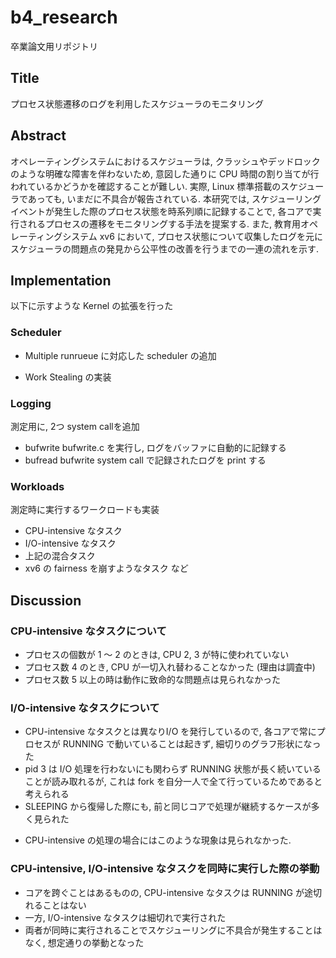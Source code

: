 # b4_research
卒業論文用リポジトリ

## Title
プロセス状態遷移のログを利用したスケジューラのモニタリング

## Abstract
オペレーティングシステムにおけるスケジューラは, クラッシュやデッドロックのような明確な障害を伴わないため,
意図した通りに CPU 時間の割り当てが行われているかどうかを確認することが難しい.
実際, Linux 標準搭載のスケジューラであっても, いまだに不具合が報告されている.
本研究では, スケジューリングイベントが発生した際のプロセス状態を時系列順に記録することで,
各コアで実行されるプロセスの遷移をモニタリングする手法を提案する.
また, 教育用オペレーティングシステム xv6 において,
プロセス状態について収集したログを元にスケジューラの問題点の発見から公平性の改善を行うまでの一連の流れを示す.

## Implementation
以下に示すような Kernel の拡張を行った

### Scheduler
- Multiple runrueue に対応した scheduler の追加
+ Work Stealing の実装

### Logging
測定用に, 2つ system callを追加
- bufwrite
bufwrite.c を実行し, ログをバッファに自動的に記録する
- bufread
bufwrite system call で記録されたログを print する

### Workloads
測定時に実行するワークロードも実装
- CPU-intensive なタスク
- I/O-intensive なタスク
- 上記の混合タスク
- xv6 の fairness を崩すようなタスク
など

## Discussion
### CPU-intensive なタスクについて
- プロセスの個数が 1 〜 2 のときは, CPU 2, 3 が特に使われていない
- プロセス数 4 のとき, CPU が一切入れ替わることなかった (理由は調査中)
- プロセス数 5 以上の時は動作に致命的な問題点は見られなかった

### I/O-intensive なタスクについて
- CPU-intensive なタスクとは異なりI/O を発行しているので, 各コアで常にプロセスが RUNNING で動いていることは起きず, 細切りのグラフ形状になった
- pid 3 は I/O 処理を行わないにも関わらず RUNNING 状態が長く続いていることが読み取れるが, これは fork を自分一人で全て行っているためであると考えられる
- SLEEPING から復帰した際にも, 前と同じコアで処理が継続するケースが多く見られた
+ CPU-intensive の処理の場合にはこのような現象は見られなかった.

### CPU-intensive, I/O-intensive なタスクを同時に実行した際の挙動
- コアを跨ぐことはあるものの, CPU-intensive なタスクは RUNNING が途切れることはない
- 一方, I/O-intensive なタスクは細切れで実行された
- 両者が同時に実行されることでスケジューリングに不具合が発生することはなく, 想定通りの挙動となった
